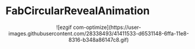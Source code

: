# FabCircularRevealAnimation

<p align= 'center'>
![ezgif com-optimize](https://user-images.githubusercontent.com/28338493/41411533-d6531148-6ffa-11e8-8316-b348a86147c8.gif)
  </p>
